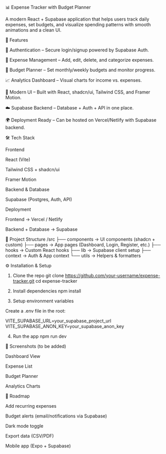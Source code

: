 📊 Expense Tracker with Budget Planner

A modern React + Supabase application that helps users track daily expenses, set budgets, and visualize spending patterns with smooth animations and a clean UI.

🚀 Features

🔐 Authentication – Secure login/signup powered by Supabase Auth.

💸 Expense Management – Add, edit, delete, and categorize expenses.

📅 Budget Planner – Set monthly/weekly budgets and monitor progress.

📈 Analytics Dashboard – Visual charts for income vs. expenses.

🎨 Modern UI – Built with React, shadcn/ui, Tailwind CSS, and Framer Motion.

☁️ Supabase Backend – Database + Auth + API in one place.

🌍 Deployment Ready – Can be hosted on Vercel/Netlify with Supabase backend.

🛠️ Tech Stack

Frontend

React (Vite)

Tailwind CSS + shadcn/ui

Framer Motion

Backend & Database

Supabase (Postgres, Auth, API)

Deployment

Frontend → Vercel / Netlify

Backend + Database → Supabase

📂 Project Structure
/src
 ├── components   → UI components (shadcn + custom)
 ├── pages        → App pages (Dashboard, Login, Register, etc.)
 ├── hooks        → Custom React hooks
 ├── lib          → Supabase client setup
 ├── context      → Auth & App context
 └── utils        → Helpers & formatters

⚙️ Installation & Setup
1. Clone the repo
git clone https://github.com/your-username/expense-tracker.git
cd expense-tracker

2. Install dependencies
npm install

3. Setup environment variables

Create a .env file in the root:

VITE_SUPABASE_URL=your_supabase_project_url
VITE_SUPABASE_ANON_KEY=your_supabase_anon_key

4. Run the app
npm run dev

📸 Screenshots (to be added)

Dashboard View

Expense List

Budget Planner

Analytics Charts

📌 Roadmap

 Add recurring expenses

 Budget alerts (email/notifications via Supabase)

 Dark mode toggle

 Export data (CSV/PDF)

 Mobile app (Expo + Supabase)
